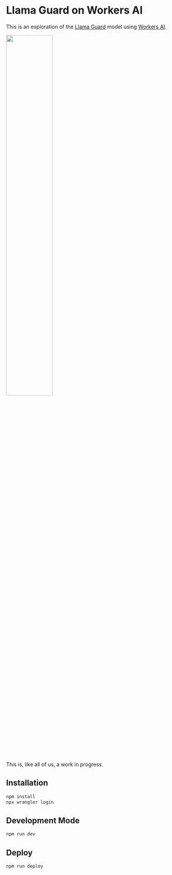 # Llama Guard on Workers AI

This is an exploration of the [Llama Guard](https://ai.meta.com/research/publications/llama-guard-llm-based-input-output-safeguard-for-human-ai-conversations/) model using [Workers AI](https://developers.cloudflare.com/workers-ai/).

[<img src="https://i.ytimg.com/vi/1AnBEBhfnic/maxresdefault.jpg" width="50%">](https://www.youtube.com/watch?v=oGxEEubH_Kc "Exploring Llama Guard on Workers AI")


This is, like all of us, a work in progress.

## Installation

```bash
npm install
npx wrangler login
```

## Development Mode

```bash
npm run dev
```

## Deploy

```bash
npm run deploy
```
